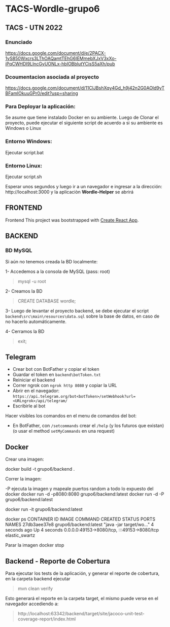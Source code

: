 # TACS-Wordle-grupo6

## TACS - UTN 2022

### Enunciado
https://docs.google.com/document/d/e/2PACX-1vS850Wxcrs3LThOAQamtTEhG6IEMmebXJxV3xXo-iPqCWHDI9LlncGyUONLx-hbIOBblutYCisS5aXh/pub


### Dcoumentacion asociada al proyecto
https://docs.google.com/document/d/11ClJBshXqy4Gd_h9j42n2G0AOld9yTBFamIOkuuGPr0/edit?usp=sharing

### Para Deployar la aplicación:
Se asume que tiene instalado Docker en su ambiente.
Luego de Clonar el proyecto, puede ejecutar el siguiente script de acuerdo a si su ambiente es Windows o Linux

### Entorno Windows:
Ejecutar script.bat

### Entorno Linux:
Ejecutar script.sh

Esperar unos segundos y luego ir a un navegador e ingresar a la dirección: http://localhost:3000
y la aplicaciòn **Wordle-Helper** se abrirá


## FRONTEND
Frontend This project was bootstrapped with [Create React App](https://github.com/facebook/create-react-app).

## BACKEND
### BD MySQL
Si aún no tenemos creada la BD localmente:

1- Accedemos a la consola de MySQL (pass: root)
>mysql -u root

2- Creamos la BD
>CREATE DATABASE wordle;

3- Luego de levantar el proyecto backend, se debe ejecutar el script `backend\src\main\resources\data.sql` sobre la base de datos, en caso de no hacerlo automáticamente.

4- Cerramos la BD
>exit;

## Telegram

- Crear bot con BotFather y copiar el token
- Guardar el token en `backend\botToken.txt`
- Reiniciar el backend
- Correr ngrok con `ngrok http 8080` y copiar la URL
- Abrir en el navegador: `https://api.telegram.org/bot<botToken>/setWebhook?url=<URLngrok>/api/telegram/`
- Escribirle al bot

Hacer visibles los comandos en el menu de comandos del bot:
- En BotFather, con `/setcommands` crear el `/help` (y los futuros que existan) (o usar el method `setMyCommands` en una request)

## Docker

Crear una imagen:

docker build -t grupo6/backend .

Correr la imagen:

-P ejecuta la imagen y mapeale puertos random a todo lo expuesto del docker
docker run -d -p8080:8080 grupo6/backend:latest
docker run -d -P grupo6/backend:latest


docker run -it grupo6/backend:latest

docker ps
CONTAINER ID   IMAGE                   COMMAND                  CREATED         STATUS         PORTS                                         NAMES
27db3aee37e8   grupo6/backend:latest   "java -jar target/wo…"   4 seconds ago   Up 4 seconds   0.0.0.0:49153->8080/tcp, :::49153->8080/tcp   elastic_swartz

Parar la imagen
docker stop <NAME>


## Backend - Reporte de Cobertura
Para ejecutar los tests de la aplicación, y generar el reporte de cobertura, en la carpeta backend ejecutar
>mvn clean verify

Esto generará el reporte en la carpeta target, el mismo puede verse en el navegador accediendo a:
> http://localhost:63342/backend/target/site/jacoco-unit-test-coverage-report/index.html
